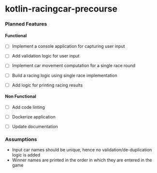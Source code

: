# kotlin-racingcar-precourse


### Planned Features

#### Functional

- [ ] Implement a console application for capturing user input 
- [ ] Add validation logic for user input
- [ ] Implement car movement computation for a single race round
- [ ] Build a racing logic using single race implementation
- [ ] Add logic for printing racing results


#### Non Functional

- [ ] Add code linting
- [ ] Dockerize application
- [ ] Update documentation



### Assumptions

- Input car names should be unique, hence no validation/de-duplication logic is added
- Winner names are printed in the order in which they are entered in the game